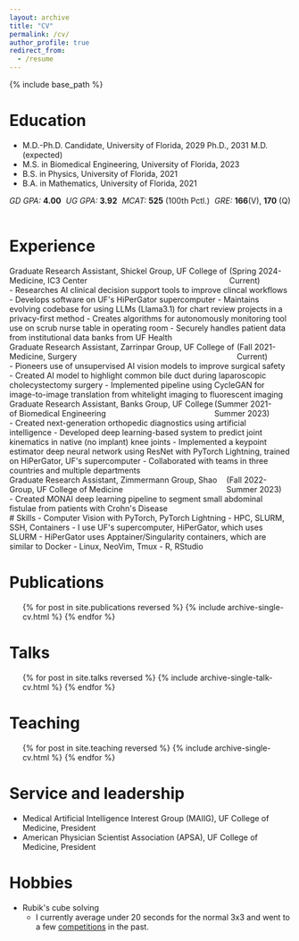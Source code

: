 ```yaml
---
layout: archive
title: "CV"
permalink: /cv/
author_profile: true
redirect_from:
  - /resume
---
```


{% include base_path %}

# Education
* M.D.-Ph.D. Candidate, University of Florida, 2029 Ph.D., 2031 M.D. (expected)
* M.S. in Biomedical Engineering, University of Florida, 2023
* B.S. in Physics, University of Florida, 2021
* B.A. in Mathematics, University of Florida, 2021

<!-- _GD GPA:_ **4.00** &nbsp; &nbsp; &nbsp; &nbsp; &nbsp; _UG GPA:_ **3.92** &nbsp; &nbsp; &nbsp; &nbsp; &nbsp; _MCAT:_ **525** (100th Pctl.) &nbsp; &nbsp; &nbsp; &nbsp; &nbsp; _GRE:_ **166**(V), **170** (Q) -->

<div style="display: flex; justify-content: space-between;">
  <span><em>GD GPA:</em> <strong>4.00</strong></span>
  <span><em>UG GPA:</em> <strong>3.92</strong></span>
  <span><em>MCAT:</em> <strong>525</strong> (100th Pctl.)</span>
  <span><em>GRE:</em> <strong>166</strong>(V), <strong>170</strong> (Q)</span>
</div>

<br>

# Experience

<div style="display: flex; justify-content: space-between; width: 100%;">
    <span>Graduate Research Assistant, Shickel Group, UF College of Medicine, IC3 Center</span>
    <span>(Spring 2024-Current)</span>
  </div>
- Researches AI clinical decision support tools to improve clincal workflows
- Develops software on UF's HiPerGator supercomputer
- Maintains evolving codebase for using LLMs (Llama3.1) for chart review projects in a privacy-first method
- Creates algorithms for autonomously monitoring tool use on scrub nurse table in operating room
- Securely handles patient data from institutional data banks from UF Health

<br>
<div style="display: flex; justify-content: space-between; width: 100%;">
    <span>Graduate Research Assistant, Zarrinpar Group, UF College of Medicine, Surgery</span>
    <span>(Fall 2021-Current)</span>
  </div>
- Pioneers use of unsupervised AI vision models to improve surgical safety
- Created AI model to highlight common bile duct during laparoscopic cholecystectomy surgery
- Implemented pipeline using CycleGAN for image-to-image translation from whitelight imaging to fluorescent imaging

<br>
<div style="display: flex; justify-content: space-between; width: 100%;">
    <span>Graduate Research Assistant, Banks Group, UF College of Biomedical Engineering</span>
    <span>(Summer 2021-Summer 2023)</span>
  </div>
- Created next-generation orthopedic diagnostics using artificial intelligence
- Developed deep learning-based system to predict joint kinematics in native (no implant) knee joints
- Implemented a keypoint estimator deep neural network using ResNet with PyTorch Lightning, trained on HiPerGator, UF's supercomputer
- Collaborated with teams in three countries and multiple departments

<br>
<div style="display: flex; justify-content: space-between; width: 100%;">
    <span>Graduate Research Assistant, Zimmermann Group, Shao Group, UF College of Medicine</span>
    <span>(Fall 2022-Summer 2023)</span>
  </div>
  - Created MONAI deep learning pipeline to segment small abdominal fistulae from patients with Crohn's Disease

<br>
# Skills
- Computer Vision with PyTorch, PyTorch Lightning
- HPC, SLURM, SSH, Containers
    - I use UF's supercomputer, HiPerGator, which uses SLURM
    - HiPerGator uses Apptainer/Singularity containers, which are similar to Docker
- Linux, NeoVim, Tmux
- R, RStudio

# Publications
  <ul>{% for post in site.publications reversed %}
    {% include archive-single-cv.html %}
  {% endfor %}</ul>
  
# Talks
  <ul>{% for post in site.talks reversed %}
    {% include archive-single-talk-cv.html  %}
  {% endfor %}</ul>
  
# Teaching
  <ul>{% for post in site.teaching reversed %}
    {% include archive-single-cv.html %}
  {% endfor %}</ul>
  
# Service and leadership
- Medical Artificial Intelligence Interest Group (MAIIG), UF College of Medicine, President
- American Physician Scientist Association (APSA), UF College of Medicine, President

# Hobbies
- Rubik's cube solving
    - I currently average under 20 seconds for the normal 3x3 and went to a few [competitions](https://www.worldcubeassociation.org/persons/2016DESA03) in the past.
